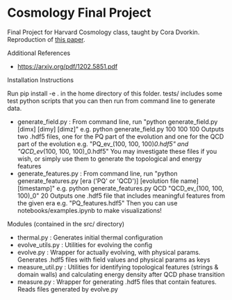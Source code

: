 # Cosmology Final Project

Final Project for Harvard Cosmology class, taught by Cora Dvorkin. Reproduction of [this paper](https://arxiv.org/abs/1906.00967).

Additional References
 - https://arxiv.org/pdf/1202.5851.pdf

Installation Instructions

Run pip install -e .
in the home directory of this folder. tests/ includes some test python scripts that you can then run from command line to generate data.
 - generate_field.py     : From command line, run "python generate_field.py [dimx] [dimy] [dimz]"
                           e.g. python generate_field.py 100 100 100
                           Outputs two .hdf5 files, one for the PQ part of the evolution and one for the QCD part of the evolution
                           e.g. "PQ_ev_(100, 100, 100)_0.hdf5" and "QCD_ev_(100, 100, 100)_0.hdf5"
                           You may investigate these files if you wish, or simply use them to generate the topological and energy features
 - generate_features.py  : From command line, run "python generate_features.py [era ('PQ' or 'QCD')] [evolution file name] [timestamp]"
                           e.g. python generate_features.py QCD "QCD_ev_(100, 100, 100)_0" 20
                           Outputs one .hdf5 file that includes meaningful features from the given era
                           e.g. "PQ_features.hdf5"
                           Then you can use notebooks/examples.ipynb to make visualizations!

Modules (contained in the src/ directory)
 - thermal.py       : Generates initial thermal configuration
 - evolve_utils.py  : Utilities for evolving the config 
 - evolve.py        : Wrapper for actually evolving, with physical params. Generates .hdf5 files with field values and physical params as keys
 - measure_util.py  : Utilities for identifying topological features (strings & domain walls) and calculating energy density after QCD phase transition
 - measure.py       : Wrapper for generating .hdf5 files that contain features. Reads files generated by evolve.py
 
 
 
